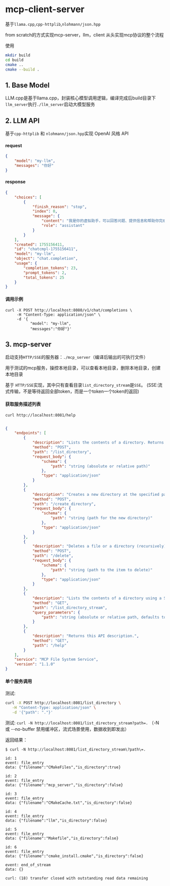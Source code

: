 # mcp-client-server

基于`llama.cpp`,`cpp-httplib`,`nlohmann/json.hpp`

from scratch的方式实现mcp-server，llm，client 从头实现mcp协议的整个流程

使用

```bash
mkdir build
cd build
cmake ..         
cmake --build . 
```

## 1. Base Model

LLM.cpp是基于llama.cpp，封装核心模型调用逻辑，编译完成后build目录下`llm_server`执行`./llm_server`启动大模型服务

## 2. LLM API

基于`cpp-httplib` 和 `nlohmann/json.hpp`实现 OpenAI 风格 API

#### request

```json
{
    "model": "my-llm",
    "messages": "你好"
}
```

#### response

```json
{
    "choices": [
        {
            "finish_reason": "stop",
            "index": 0,
            "message": {
                "content": "我是你的虚拟助手，可以回答问题、提供信息和帮助你完成各种任务。",
                "role": "assistant"
            }
        }
    ],
    "created": 1755156411,
    "id": "chatcmpl-1755156411",
    "model": "my-llm",
    "object": "chat.completion",
    "usage": {
        "completion_tokens": 23,
        "prompt_tokens": 2,
        "total_tokens": 25
    }
}
```


#### 调用示例

```
curl -X POST http://localhost:8080/v1/chat/completions \
     -H "Content-Type: application/json" \
     -d '{
           "model": "my-llm",
           "messages":"你好"}'
```

## 3. mcp-server

启动支持`HTTP/SSE`的服务器：`./mcp_server`（编译后输出的可执行文件）

用于测试的mcp服务，操控本地目录，可以查看本地目录，删除本地目录，创建本地目录

基于 `HTTP/SSE`实现，其中只有查看目录`list_directory_stream`是`SSE`。 (SSE:流式传输，不是等待返回全部token，而是一个token一个token的返回)

#### 获取服务描述列表

`curl http://localhost:8081/help`

```json

{
    "endpoints": [
        {
            "description": "Lists the contents of a directory. Returns the contents in a single JSON response.",
            "method": "POST",
            "path": "/list_directory",
            "request_body": {
                "schema": {
                    "path": "string (absolute or relative path)"
                },
                "type": "application/json"
            }
        },
        {
            "description": "Creates a new directory at the specified path.",
            "method": "POST",
            "path": "/create_directory",
            "request_body": {
                "schema": {
                    "path": "string (path for the new directory)"
                },
                "type": "application/json"
            }
        },
        {
            "description": "Deletes a file or a directory (recursively). Restricted to subdirectories of the server's working directory.",
            "method": "POST",
            "path": "/delete",
            "request_body": {
                "schema": {
                    "path": "string (path to the item to delete)"
                },
                "type": "application/json"
            }
        },
        {
            "description": "Lists the contents of a directory using a Server-Sent Events (SSE) stream. Each entry is sent as a separate event.",
            "method": "GET",
            "path": "/list_directory_stream",
            "query_parameters": {
                "path": "string (absolute or relative path, defaults to '.' )"
            }
        },
        {
            "description": "Returns this API description.",
            "method": "GET",
            "path": "/help"
        }
    ],
    "service": "MCP File System Service",
    "version": "1.1.0"
}
```

#### 单个服务调用

测试:
```bash
curl -X POST http://localhost:8081/list_directory \
   -H "Content-Type: application/json" \
   -d '{"path": "."}'
```

测试: `curl -N http://localhost:8081/list_directory_stream?path=.` （-N 或 --no-buffer 禁用缓冲区，流式场景使用，数据收到即发出）

返回结果：

```
$ curl -N http://localhost:8081/list_directory_stream\?path\=.

id: 1
event: file_entry
data: {"filename":"CMakeFiles","is_directory":true}

id: 2
event: file_entry
data: {"filename":"mcp_server","is_directory":false}

id: 3
event: file_entry
data: {"filename":"CMakeCache.txt","is_directory":false}

id: 4
event: file_entry
data: {"filename":"llm","is_directory":false}

id: 5
event: file_entry
data: {"filename":"Makefile","is_directory":false}

id: 6
event: file_entry
data: {"filename":"cmake_install.cmake","is_directory":false}

event: end_of_stream
data: {}

curl: (18) transfer closed with outstanding read data remaining                                           
```